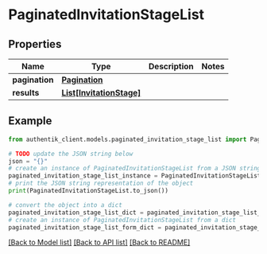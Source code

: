 # PaginatedInvitationStageList


## Properties

Name | Type | Description | Notes
------------ | ------------- | ------------- | -------------
**pagination** | [**Pagination**](Pagination.md) |  | 
**results** | [**List[InvitationStage]**](InvitationStage.md) |  | 

## Example

```python
from authentik_client.models.paginated_invitation_stage_list import PaginatedInvitationStageList

# TODO update the JSON string below
json = "{}"
# create an instance of PaginatedInvitationStageList from a JSON string
paginated_invitation_stage_list_instance = PaginatedInvitationStageList.from_json(json)
# print the JSON string representation of the object
print(PaginatedInvitationStageList.to_json())

# convert the object into a dict
paginated_invitation_stage_list_dict = paginated_invitation_stage_list_instance.to_dict()
# create an instance of PaginatedInvitationStageList from a dict
paginated_invitation_stage_list_form_dict = paginated_invitation_stage_list.from_dict(paginated_invitation_stage_list_dict)
```
[[Back to Model list]](../README.md#documentation-for-models) [[Back to API list]](../README.md#documentation-for-api-endpoints) [[Back to README]](../README.md)


